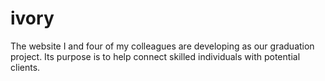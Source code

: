 # ivory
The website I and four of my colleagues are developing as our graduation project. Its purpose is to help connect skilled individuals with potential clients.